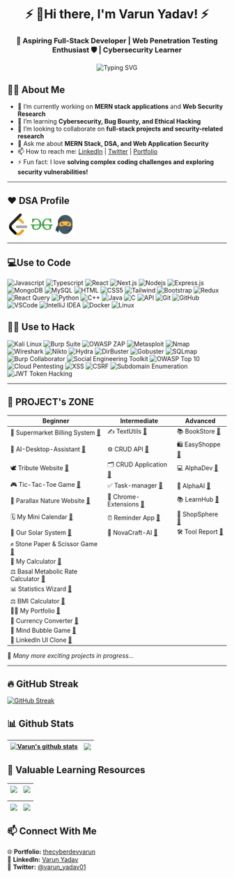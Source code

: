 <h1 align="center">⚡ 👋Hi there, I'm Varun Yadav! ⚡</h1>
<h3 align="center">🚀 Aspiring Full-Stack Developer | Web Penetration Testing Enthusiast 🛡️ | Cybersecurity Learner</h3>

<p align="center">
  <img src="https://readme-typing-svg.herokuapp.com?color=00FF00&center=true&vCenter=true&lines=Code+by+day%2C+Hack+by+night;Full-Stack+Developer;Web+Pentesting+Enthusiast;Cybersecurity+Learner;Open+Source+Contributor" alt="Typing SVG" />
</p>

## 🙋‍♂️ About Me

- 🔭 I’m currently working on **MERN stack applications** and **Web Security Research**
- 🌱 I’m learning **Cybersecurity, Bug Bounty, and Ethical Hacking**
- 👯 I’m looking to collaborate on **full-stack projects and security-related research**
- 💬 Ask me about **MERN Stack, DSA, and Web Application Security**
- 📫 How to reach me: [LinkedIn](https://www.linkedin.com/in/thecyberdevvarun) | [Twitter](https://x.com/varun_yadav01) | [Portfolio](https://thecyberdevvarun.vercel.app)
- ⚡ Fun fact: I love **solving complex coding challenges and exploring security vulnerabilities!**

---

## ❤️ DSA Profile

<p align="left"> 
<img src="lc.png" width="50" height="50">
<img src="gfg.png" width="50" height="50">
<img src="codingNinjas.png" width="50" height="50">
</p> 

---

## 💻Use to Code

![Javascript](https://img.shields.io/badge/Javascript-F0DB4F?style=for-the-badge&labelColor=black&logo=javascript&logoColor=F0DB4F)
![Typescript](https://img.shields.io/badge/Typescript-007acc?style=for-the-badge&labelColor=black&logo=typescript&logoColor=007acc)
![React](https://img.shields.io/badge/-React-61DBFB?style=for-the-badge&labelColor=black&logo=react&logoColor=61DBFB)
![Next.js](https://img.shields.io/badge/next.js-000000?style=for-the-badge&logo=nextdotjs&logoColor=white)
![Nodejs](https://img.shields.io/badge/Nodejs-3C873A?style=for-the-badge&labelColor=black&logo=node.js&logoColor=3C873A)
![Express.js](https://img.shields.io/badge/Express.js-000000?style=for-the-badge&logo=express&logoColor=white)
![MongoDB](https://img.shields.io/badge/MongoDB-4EA94B?style=for-the-badge&logo=mongodb&logoColor=white)
![MySQL](https://img.shields.io/badge/MySQL-lightgrey?logo=mysql&style=for-the-badge&logoColor=white&labelColor=blue)
![HTML](https://img.shields.io/badge/HTML5-E34F26?style=for-the-badge&logo=html5&logoColor=white)
![CSS5](https://img.shields.io/badge/CSS5-1572B6?style=for-the-badge&logo=css3&logoColor=white)
![Tailwind](https://img.shields.io/badge/Tailwind_CSS-092749?style=for-the-badge&logo=tailwindcss&logoColor=06B6D4&labelColor=000000)
![Bootstrap](https://img.shields.io/badge/Bootstrap-563D7C?style=for-the-badge&logo=bootstrap&logoColor=white)
![Redux](https://img.shields.io/badge/Redux-593D88?style=for-the-badge&logo=redux&logoColor=white)
![React Query](https://img.shields.io/badge/-React_Query-FF4154?style=for-the-badge&logo=react%20query&logoColor=white)
![Python](https://img.shields.io/badge/Python-3776AB?style=for-the-badge&logo=python&logoColor=white)
![C++](https://img.shields.io/badge/C++-00599C?style=for-the-badge&logo=c%2B%2B&logoColor=white)
![Java](https://img.shields.io/badge/Java-007396?style=for-the-badge&logo=java&logoColor=white)
![C](https://img.shields.io/badge/C-00599C?style=for-the-badge&logo=c&logoColor=white)
![API](https://img.shields.io/badge/API-008000?style=for-the-badge)
![Git](https://img.shields.io/badge/Git-F05032?style=for-the-badge&logo=git&logoColor=white)
![GitHub](https://img.shields.io/badge/GitHub-181717?style=for-the-badge&logo=github&logoColor=white)
![VSCode](https://img.shields.io/badge/Visual_Studio-0078d7?style=for-the-badge&logo=visual%20studio&logoColor=white)
![IntelliJ IDEA](https://img.shields.io/badge/IntelliJ_IDEA-000000?style=for-the-badge&logo=intellij-idea&logoColor=white)
![Docker](https://img.shields.io/badge/Docker-2496ED?style=for-the-badge&logo=docker&logoColor=white)
![Linux](https://img.shields.io/badge/Linux-FCC624?style=for-the-badge&logo=linux&logoColor=black)
<!-- ![C#](https://img.shields.io/badge/C%23-239120?style=for-the-badge&logo=c-sharp&logoColor=white)
![.NET](https://img.shields.io/badge/.NET-512BD4?style=for-the-badge&logo=.net&logoColor=white)
![Azure](https://img.shields.io/badge/Microsoft_Azure-0089D6?style=for-the-badge&logo=microsoft-azure&logoColor=white)
![Visual Studio Code Professional](https://img.shields.io/badge/VS_Code_Professional-007ACC?style=for-the-badge&logo=visual-studio-code&logoColor=white)
![PyCharm](https://img.shields.io/badge/PyCharm-000000?style=for-the-badge&logo=pycharm&logoColor=white)
![IntelliJ IDEA](https://img.shields.io/badge/IntelliJ_IDEA-000000?style=for-the-badge&logo=intellij-idea&logoColor=white) 
![Figma](https://img.shields.io/badge/Figma-F24E1E?style=for-the-badge&logo=figma&logoColor=white)
![GitHub Copilot](https://img.shields.io/badge/GitHub_Copilot-000000?style=for-the-badge&logo=github&logoColor=white)
![Jenkins](https://img.shields.io/badge/Jenkins-D24939?style=for-the-badge&logo=jenkins&logoColor=white)
![Travis CI](https://img.shields.io/badge/Travis_CI-3EAAAF?style=for-the-badge&logo=travis-ci&logoColor=white)
![CircleCI](https://img.shields.io/badge/CircleCI-343434?style=for-the-badge&logo=circleci&logoColor=white)
![GitLab CI/CD](https://img.shields.io/badge/GitLab_CI%2FCD-FCA121?style=for-the-badge&logo=gitlab&logoColor=white)
![GitHub Actions](https://img.shields.io/badge/GitHub_Actions-2088FF?style=for-the-badge&logo=github-actions&logoColor=white) 
![Kubernetes](https://img.shields.io/badge/Kubernetes-326CE5?style=for-the-badge&logo=kubernetes&logoColor=white)
![Terraform](https://img.shields.io/badge/Terraform-623CE4?style=for-the-badge&logo=terraform&logoColor=white)
![Ansible](https://img.shields.io/badge/Ansible-EE0000?style=for-the-badge&logo=ansible&logoColor=white) -->

<!--
    <a href="#"> <img src="https://raw.githubusercontent.com/devicons/devicon/master/icons/java/java-original.svg" alt="java" width="80" height="80"/> </a> 
    <a href="#"> <img src="https://raw.githubusercontent.com/devicons/devicon/master/icons/c/c-original.svg" alt="c" width="80" height="80"/> </a>
    <a href="#"> <img src="https://raw.githubusercontent.com/devicons/devicon/master/icons/cplusplus/cplusplus-original.svg" alt="cplusplus" width="80" height="80"/></a>
    <a href="#"> <img src="https://raw.githubusercontent.com/devicons/devicon/master/icons/python/python-original.svg" alt="python" width="80" height="80"/> </a> 
    <a href="#"> <img src="https://raw.githubusercontent.com/devicons/devicon/master/icons/javascript/javascript-original.svg" alt="javascript" width="80" height="80"/> </a> 
    <a href="#"> <img src="https://raw.githubusercontent.com/devicons/devicon/master/icons/html5/html5-original-wordmark.svg" alt="html5" width="80" height="80"/> </a>
    <a href="#"> <img src="https://raw.githubusercontent.com/devicons/devicon/master/icons/css3/css3-original-wordmark.svg" alt="css3" width="80" height="80"/> </a>
    <a href="#"> <img src="https://img.icons8.com/?size=100&id=EzPCiQUqWWEa&format=png&color=000000" alt="bootstrap" width="80" height="80"/> </a>
    <a href="#"> <img src="https://www.vectorlogo.zone/logos/tailwindcss/tailwindcss-icon.svg" alt="tailwind" width="80" height="80"/> </a> </p>
    <a href="#"> <img src="https://www.vectorlogo.zone/logos/git-scm/git-scm-icon.svg" alt="git" width="80" height="80"/> </a> 
    <a href="#"> <img src="https://raw.githubusercontent.com/devicons/devicon/master/icons/mongodb/mongodb-original-wordmark.svg" alt="mongodb" width="80" height="80"/> </a> 
    <a href="#"> <img src="https://raw.githubusercontent.com/devicons/devicon/master/icons/express/express-original-wordmark.svg" alt="express" width="80" height="80"/> </a>
    <a href="#"> <img src="https://raw.githubusercontent.com/devicons/devicon/master/icons/react/react-original-wordmark.svg" alt="react" width="80" height="80"/> </a> 
    <a href="#"> <img src="https://raw.githubusercontent.com/devicons/devicon/master/icons/nodejs/nodejs-original-wordmark.svg" alt="nodejs" width="80" height="80"/> </a>
    <a href="#"> <img src="https://raw.githubusercontent.com/devicons/devicon/master/icons/mysql/mysql-original-wordmark.svg" alt="mysql" width="80" height="80"/> </a>
    <a href="#"> <img src="https://img.icons8.com/?size=100&id=62452&format=png&color=000000" alt="firebase" width="80" height="80"/></a>
    <a href="#"> <img src="https://img.icons8.com/color/96/000000/visual-studio-code-2019"/> </a>
    <a href="#"> <img src="https://img.icons8.com/color/96/windows-10.png"/> </a>
    <a href="#"> <img src="https://raw.githubusercontent.com/devicons/devicon/master/icons/linux/linux-original.svg" alt="linux" width="100" height="100"/> </a>
-->

## 🕵️‍♂️ Use to Hack

![Kali Linux](https://img.shields.io/badge/Kali_Linux-557C94?style=for-the-badge&logo=kali&logoColor=white)
![Burp Suite](https://img.shields.io/badge/Burp_Suite-990000?style=for-the-badge&logo=burp&logoColor=white)
![OWASP ZAP](https://img.shields.io/badge/OWASP_ZAP-7F64FF?style=for-the-badge&logo=owasp&logoColor=white)
![Metasploit](https://img.shields.io/badge/Metasploit-BC2929?style=for-the-badge&logo=metasploit&logoColor=white)
![Nmap](https://img.shields.io/badge/Nmap-000000?style=for-the-badge&logo=nmap&logoColor=white)
![Wireshark](https://img.shields.io/badge/Wireshark-167B6E?style=for-the-badge&logo=wireshark&logoColor=white)
![Nikto](https://img.shields.io/badge/Nikto-0099FF?style=for-the-badge&logo=nikto&logoColor=white)
![Hydra](https://img.shields.io/badge/THC_Hydra-00599C?style=for-the-badge&logo=hydra&logoColor=white)
![DirBuster](https://img.shields.io/badge/DirBuster-9F1D1D?style=for-the-badge&logo=apache&logoColor=white)
![Gobuster](https://img.shields.io/badge/Gobuster-5A6A77?style=for-the-badge&logo=go&logoColor=white)
![SQLmap](https://img.shields.io/badge/SQLmap-ED2A20?style=for-the-badge&logo=sql&logoColor=white)
![Burp Collaborator](https://img.shields.io/badge/Burp_Collaborator-F9E500?style=for-the-badge&logo=burp&logoColor=white)
![Social Engineering Toolkit](https://img.shields.io/badge/SET-EE3A3A?style=for-the-badge&logo=python&logoColor=white)
![OWASP Top 10](https://img.shields.io/badge/OWASP_Top_10-6A4D8E?style=for-the-badge&logo=owasp&logoColor=white)
![Cloud Pentesting](https://img.shields.io/badge/Cloud_Pentesting-2470C7?style=for-the-badge&logo=amazonaws&logoColor=white)
![XSS](https://img.shields.io/badge/XSS-007ACC?style=for-the-badge&logo=html5&logoColor=white)
![CSRF](https://img.shields.io/badge/CSRF-7E0A30?style=for-the-badge&logo=html5&logoColor=white)
![Subdomain Enumeration](https://img.shields.io/badge/Subdomain_Enumeration-5A5357?style=for-the-badge&logo=domain&logoColor=white)
![JWT Token Hacking](https://img.shields.io/badge/JWT_Hacking-232F3E?style=for-the-badge&logo=json-web-tokens&logoColor=white)

---

## 📑 PROJECT's ZONE

| Beginner                    | Intermediate                    | Advanced                    |
|-----------------------------|---------------------------------|-----------------------------|
| 🛒 Supermarket Billing System [**🔗**](https://github.com/Varunyadavgithub//Supermarket_Billing_System) | ✍️ TextUtils [**🔗**](https://github.com/Varunyadavgithub/TextUtils) | 📚 BookStore [**🔗**](https://github.com/Varunyadavgithub/BookStore-App)
| 🧠 AI-Desktop-Assistant [**🔗**](https://github.com/Varunyadavgithub/AI-Desktop-Assistant/) | ⚙️ CRUD API [**🔗**](https://github.com/Varunyadavgithub/CRUD-API) | 🛍️ EasyShoppe [**🔗**](https://github.com/Varunyadavgithub/EasyShoppe)
| 🕊️ Tribute Website [**🔗**](https://github.com/Varunyadavgithub/A.P.J-Abdul-Kalam-Tribute-website) | 🗂️ CRUD Application [**🔗**](https://github.com/Varunyadavgithub/CRUD-app) | 💻 AlphaDev [**🔗**](https://github.com/Varunyadavgithub/AlphaDev)
| 🎮 Tic-Tac-Toe Game [**🔗**](https://github.com/Varunyadavgithub/Tic-tac-toe/) | ✅ Task-manager [**🔗**](https://github.com/Varunyadavgithub/Assignment-Task-manager) | 🧬 AlphaAI [**🔗**](https://github.com/Varunyadavgithub/AlphaAI)
| 🌿 Parallax Nature Website [**🔗**](https://github.com/Varunyadavgithub/Parallax-Nature-Website) | 🎨 Chrome-Extensions [**🔗**](https://github.com/Varunyadavgithub/Chrome-Extensions) | 📚 LearnHub [**🔗**](https://github.com/Varunyadavgithub/LearnHub)
| 🗓️ My Mini Calendar [**🔗**](https://github.com/Varunyadavgithub/My-Mini-Calendar/) | ⏰ Reminder App [**🔗**](https://github.com/Varunyadavgithub/ReminderApp) | 🛒 ShopSphere [**🔗**](https://github.com/Varunyadavgithub/ShopSphere)
| 🚀 Our Solar System [**🔗**](https://github.com/Varunyadavgithub/Solar-System) | 🤖 NovaCraft-AI [**🔗**](https://github.com/Varunyadavgithub/NovaCraft-AI) | 🛠️ Tool Report [**🔗**](https://github.com/Varunyadavgithub/WRL-Dashboard)
| ✊ Stone Paper & Scissor Game [**🔗**](https://github.com/Varunyadavgithub/Stone-Paper-Scissor/) |  
| 🧮 My Calculator [**🔗**](https://github.com/Varunyadavgithub/My-Calculator/) |  
| ⚖️ Basal Metabolic Rate Calculator [**🔗**](https://github.com/Varunyadavgithub/BMR-Calculator/) |  
| 📊 Statistics Wizard [**🔗**](https://github.com/Varunyadavgithub/Statistics-Wizard/) |  
| ⚖️ BMI Calculator [**🔗**](https://github.com/Varunyadavgithub/BMI-Calculator/) |  
| 👨‍💻 My Portfolio [**🔗**](https://github.com/Varunyadavgithub/Portfolio/) |  
| 💱 Currency Converter [**🔗**](https://github.com/Varunyadavgithub/Currency-Converter/) |  
| 🧠 Mind Bubble Game [**🔗**](https://github.com/Varunyadavgithub/Mind-Bubble-Game/) |  
| 🔗 LinkedIn UI Clone [**🔗**](https://github.com/Varunyadavgithub/LinkedIn-UI-Clone)

🚀 *Many more exciting projects in progress...*  

---
## 🔥 GitHub Streak 

[![GitHub Streak](https://github-readme-streak-stats.herokuapp.com?user=Varunyadavgithub&theme=hacker&border_radius=15&hide_total_contributions=true)](https://git.io/streak-stats)

## 📊 Github Stats  

| <a href="https://github.com/Varunyadavgithub/github-readme-stats"><img align="center" src="https://github-readme-stats.vercel.app/api?username=Varunyadavgithub&show_icons=true&include_all_commits=true&theme=buefy&hide_border=true" alt="Varun's github stats" /></a> | <a href="https://github.com/Varunyadavgithub/github-readme-stats"><img align="center" src="https://github-readme-stats.vercel.app/api/top-langs/?username=Varunyadavgithub&layout=compact&theme=buefy&hide_border=true" /></a> |
| ------------- | ------------- |

## 🚀 Valuable Learning Resources  

| <a href="https://github.com/Varunyadavgithub/Dev-Journey"><img align="center" src="https://github-readme-stats.vercel.app/api/pin/?username=Varunyadavgithub&repo=Dev-Journey&theme=buefy" /></a> | <a href="https://github.com/Varunyadavgithub/DSA-Journey"><img align="center" src="https://github-readme-stats.vercel.app/api/pin/?username=Varunyadavgithub&repo=DSA-Journey&theme=buefy" /></a> |
| ------------- | ------------- |

| <a href="https://github.com/Varunyadavgithub/WebPentesting_Journey"><img align="center" src="https://github-readme-stats.vercel.app/api/pin/?username=Varunyadavgithub&repo=WebPentesting_Journey&theme=buefy" /></a> | <a href="https://github.com/Varunyadavgithub/JavaScript-Interview"><img align="center" src="https://github-readme-stats.vercel.app/api/pin/?username=Varunyadavgithub&repo=JavaScript-Interview&theme=buefy" /></a> |
| ------------- | ------------- |

## 📫 Connect With Me  
🌐 **Portfolio:** [thecyberdevvarun](https://thecyberdevvarun.vercel.app)  
🔗 **LinkedIn:** [Varun Yadav](https://www.linkedin.com/in/thecyberdevvarun)  
💬 **Twitter:** [@varun_yadav01](https://x.com/varun_yadav01)  

